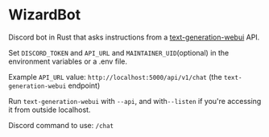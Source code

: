 # WizardBot

Discord bot in Rust that asks instructions from a [text-generation-webui](https://github.com/oobabooga/text-generation-webui) API.

Set `DISCORD_TOKEN` and `API_URL` and `MAINTAINER_UID`(optional) in the environment variables or a .env file. 

Example `API_URL` value: `http://localhost:5000/api/v1/chat` (the `text-generation-webui` endpoint)

Run `text-generation-webui` with `--api`, and with`--listen` if you're accessing it from outside localhost.

Discord command to use: `/chat`